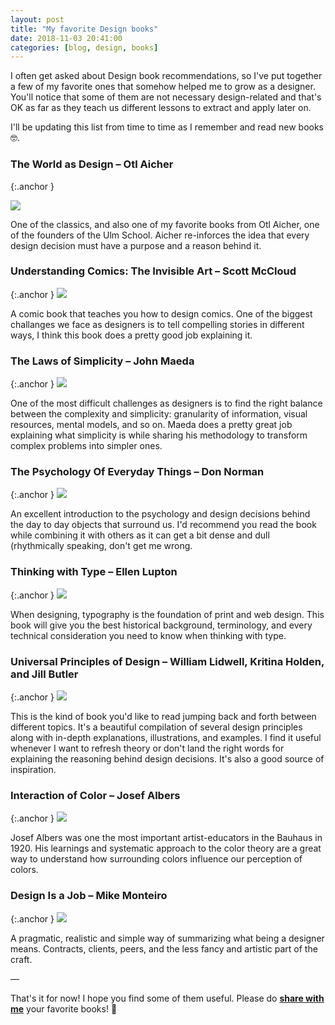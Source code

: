 ```yaml
---
layout: post
title: "My favorite Design books"
date: 2018-11-03 20:41:00
categories: [blog, design, books]
---
```


I often get asked about Design book recommendations, so I've put together a few of my favorite ones that somehow helped me to grow as a designer. You'll notice that some of them are not necessary design-related and that's OK as far as they teach us different lessons to extract and apply later on.

I'll be updating this list from time to time as I remember and read new books 🤓.

### The World as Design – Otl Aicher
{:.anchor }

<img src='{{ "/assets/images/posts/2018/book-03.png" | relative_url }}' srcset='{{ "/assets/images/posts/2018/book-03.png" | relative_url }} 1x, {{ "/assets/images/posts/2018/book-03.png" | relative_url }} 2x'>

One of the classics, and also one of my favorite books from Otl Aicher, one of the founders of the Ulm School. Aicher re-inforces the idea that every design decision must have a purpose and a reason behind it.

### Understanding Comics: The Invisible Art – Scott McCloud
{:.anchor }
<img src='{{ "/assets/images/posts/2018/book-01.png" | relative_url }}' srcset='{{ "/assets/images/posts/2018/book-01.png" | relative_url }} 1x, {{ "/assets/images/posts/2018/book-01.png" | relative_url }} 2x'>

A comic book that teaches you how to design comics. One of the biggest challanges we face as designers is to tell compelling stories in different ways, I think this book does a pretty good job explaining it.

### The Laws of Simplicity – John Maeda
{:.anchor }
<img src='{{ "/assets/images/posts/2018/book-08.png" | relative_url }}' srcset='{{ "/assets/images/posts/2018/book-08.png" | relative_url }} 1x, {{ "/assets/images/posts/2018/book-08.png" | relative_url }} 2x'>

One of the most difficult challenges as designers is to find the right balance between the complexity and simplicity: granularity of information, visual resources, mental models, and so on. Maeda does a pretty great job explaining what simplicity is while sharing his methodology to transform complex problems into simpler ones.

### The Psychology Of Everyday Things – Don Norman
{:.anchor }
<img src='{{ "/assets/images/posts/2018/book-04.png" | relative_url }}' srcset='{{ "/assets/images/posts/2018/book-04.png" | relative_url }} 1x, {{ "/assets/images/posts/2018/book-04.png" | relative_url }} 2x'>

An excellent introduction to the psychology and design decisions behind the day to day objects that surround us. I'd recommend you read the book while combining it with others as it can get a bit dense and dull (rhythmically speaking, don't get me wrong.

### Thinking with Type – Ellen Lupton
{:.anchor }
<img src='{{ "/assets/images/posts/2018/book-06.png" | relative_url }}' srcset='{{ "/assets/images/posts/2018/book-06.png" | relative_url }} 1x, {{ "/assets/images/posts/2018/book-06.png" | relative_url }} 2x'>

When designing, typography is the foundation of print and web design. This book will give you the best historical background, terminology, and every technical consideration you need to know when thinking with type.

### Universal Principles of Design – William Lidwell, Kritina Holden, and Jill Butler
{:.anchor }
<img src='{{ "/assets/images/posts/2018/book-07.png" | relative_url }}' srcset='{{ "/assets/images/posts/2018/book-07.png" | relative_url }} 1x, {{ "/assets/images/posts/2018/book-07.png" | relative_url }} 2x'>

This is the kind of book you'd like to read jumping back and forth between different topics. It's a beautiful compilation of several design principles along with in-depth explanations, illustrations, and examples. I find it useful whenever I want to refresh theory or don't land the right words for explaining the reasoning behind design decisions. It's also a good source of inspiration.

### Interaction of Color – Josef Albers
{:.anchor }
<img src='{{ "/assets/images/posts/2018/book-05.png" | relative_url }}' srcset='{{ "/assets/images/posts/2018/book-05.png" | relative_url }} 1x, {{ "/assets/images/posts/2018/book-05.png" | relative_url }} 2x'>

Josef Albers was one the most important artist-educators in the Bauhaus in 1920. His learnings and systematic approach to the color theory are a great way to understand how surrounding colors influence our perception of colors.

### Design Is a Job – Mike Monteiro
{:.anchor }
<img src='{{ "/assets/images/posts/2018/book-02.png" | relative_url }}' srcset='{{ "/assets/images/posts/2018/book-02.png" | relative_url }} 1x, {{ "/assets/images/posts/2018/book-02.png" | relative_url }} 2x'>

A pragmatic, realistic and simple way of summarizing what being a designer means. Contracts, clients, peers, and the less fancy and artistic part of the craft.

—

That's it for now! I hope you find some of them useful. Please do [**share with me**](https://twitter.com/adrianmg) your favorite books! 🤗